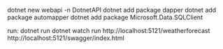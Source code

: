 <!--
 * @Author: G.F
 * @Date: 2024-09-11 21:32:22
 * @LastEditTime: 2024-09-30 22:43:06
 * @LastEditors: your name
 * @Description: 
 * @FilePath: /dotnet/DotnetAPI/readme.md
-->
dotnet new webapi -n DotnetAPI
dotnet add package dapper
dotnet add package automapper
dotnet add package Microsoft.Data.SQLClient

run: dotnet run
dotnet watch run
http://localhost:5121/weatherforecast
http://localhost:5121/swagger/index.html
